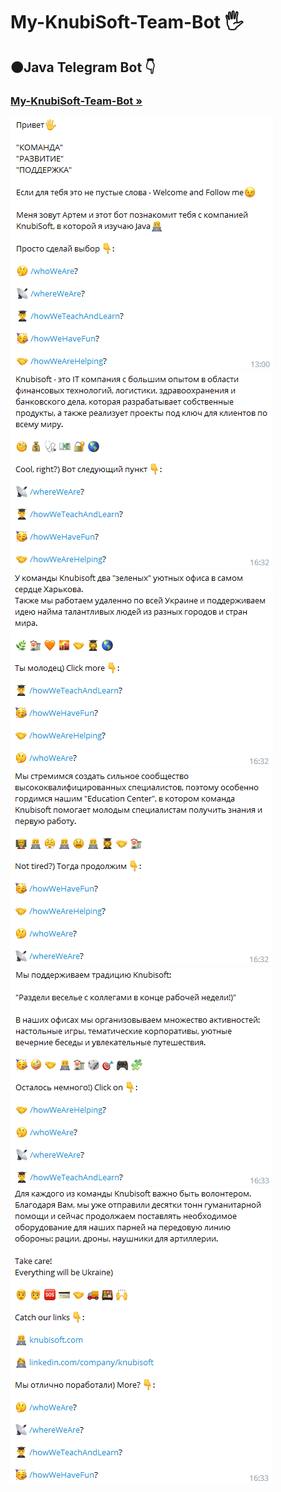 <h1 align>My-KnubiSoft-Team-Bot 🖐</h1>
<h2>🟠Java Telegram Bot 👇</h2>
<h3><a href="https://t.me/MyKnubiSoftTeamBot"><strong>My-KnubiSoft-Team-Bot »</strong></a></h3>
<img src="README images/1.png" alt="Logo">
<img src="README images/2.png" alt="Logo">
<img src="README images/3.png" alt="Logo">
<img src="README images/4.png" alt="Logo">
<img src="README images/5.png" alt="Logo">
<img src="README images/6.png" alt="Logo">

